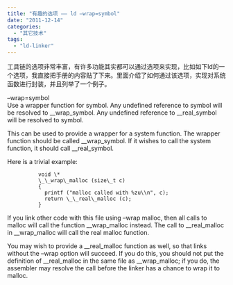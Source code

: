 ```yaml
---
title: "有趣的选项 —— ld –wrap=symbol"
date: "2011-12-14"
categories: 
  - "其它技术"
tags: 
  - "ld-linker"
---
```


工具链的选项非常丰富，有许多功能其实都可以通过选项来实现，比如如下ld的一个选项，我直接把手册的内容贴了下来。里面介绍了如何通过该选项，实现对系统函数进行封装，并且列举了一个例子。

–wrap=symbol  
Use a wrapper function for symbol. Any undefined reference to symbol will be resolved to \_\_wrap\_symbol. Any undefined reference to \_\_real\_symbol will be resolved to symbol.

This can be used to provide a wrapper for a system function. The wrapper function should be called \_\_wrap\_symbol. If it wishes to call the system function, it should call \_\_real\_symbol.

Here is a trivial example:

              void \*
              \_\_wrap\_malloc (size\_t c)
              {
                printf ("malloc called with %zu\\n", c);
                return \_\_real\_malloc (c);
              }

If you link other code with this file using –wrap malloc, then all calls to malloc will call the function \_\_wrap\_malloc instead. The call to \_\_real\_malloc in \_\_wrap\_malloc will call the real malloc function.

You may wish to provide a \_\_real\_malloc function as well, so that links without the –wrap option will succeed. If you do this, you should not put the definition of \_\_real\_malloc in the same file as \_\_wrap\_malloc; if you do, the assembler may resolve the call before the linker has a chance to wrap it to malloc.
